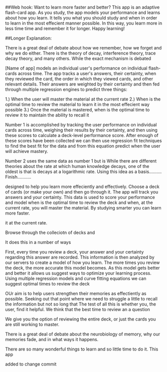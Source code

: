 ##Web hook:
Want to learn more faster and better?  This app is an adaptive flash-card app.  As you study, the app models your performance and learns about how you learn.  It tells you what you should study and when in order to learn in the most effecient manner possible.  In this way, you learn more in less time time and remember it for longer.  Happy learning!


##Longer Explanation:

There is a great deal of debate about how we remember, how we forget and why we do either.  There is the theory of decay, interference theory, trace decay theory, and many others.  While the exact mechanism is debated

[Name of app] models an individual user's performance on individual flash-cards across time.  The app tracks a user's answers, their certainty, when they reviewed the card, the order in which they viewed cards, and other relevant details.  Their answers are weighted by their certainty and then fed through multiple regression engines to predict three things:

1.) When the user will master the material at the current rate
2.) When is the optimal time to review the material to learn it in the most effecient way possible
3.) Once the material is mastered, when is the optimal time to review it to maintain the ability to recall it

Number 1 is accomplished by tracking the user performance on individual cards across time, weighing their results by their certainty, and then using these scores to calculate a deck-level performance score.  After enough of these scores have been collected we can then use regression fit techniques to find the best fit for the data and from this equation predict when the user will achieve mastery.

Number 2 uses the same data as number 1 but is   While there are different theories about the rate at which human knowledge decays, one of the oldest is that is decays at a logarithmic rate.  Using this idea as a basis..........  Finish...........

designed to help you learn more effeciently and effectively.  Choose a deck of cards (or make your own) and then go through it.  The app will track you answers and your certainty.  This data is used to score your performance and model when is the optimal time to review the deck and when, at the current rate, you will master the material.  By studying smarter you can learn more faster.






it at the current rate.


Browse through the colleciotn of decks and

It does this in a number of ways

First, every time you review a deck, your answer and your certainty regarding this answer are recorded.  This information is then analyzed by our servers to create a model of how you learn.  The more times you review the deck, the more accurate this model becomes.  As this model gets better and better it allows us suggest ways to optimize your learning process.  Using multiple regression models and curve fitting equations we can suggest optimal times to review the deck

OUr aim is to help users strengthen their memories as effectiently as possible.  Seeking out that point where we need to struggle a little to recall the information but not so long that
The test of all this is whether you, the user, find it helpful.
We think that the best time to review an a question

We give you the option of reviewing the entire deck, or just the cards you are still working to master.


There is a great deal of debate about the neurobiology of memory, why our memories fade, and in what ways it happens.

There are so many wonderful things to learn and so little time to do it.  This app

added to change commit